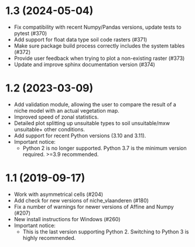 # 1.3 (2024-05-04)
   * Fix compatibility with recent Numpy/Pandas versions, update tests to pytest (#370)
   * Add support for float data type soil code rasters (#371)
   * Make sure package build process correctly includes the system tables (#372)
   * Provide user feedback when trying to plot a non-existing raster (#373) 
   * Update and improve sphinx documentation version (#374)

# 1.2 (2023-03-09)
   * Add validation module, allowing the user to compare the result of a niche model with an actual vegetation map.
   * Improved speed of zonal statistics.
   * Detailed plot splitting up unsuitable types to soil unsuitable/mxw unsuitable+ other conditions.
   * Add support for recent Python versions (3.10 and 3.11).
   * Important notice:
     * Python 2 is no longer supported. Python 3.7 is the minimum version required. >=3.9 recommended.

# 1.1 (2019-09-17)
   * Work with asymmetrical cells (#204)
   * Add check for new versions of niche_vlaanderen (#180)
   * Fix a number of warnings for newer versions of Affine and Numpy (#207)
   * New install instructions for Windows (#260)
   * Important notice: 
     * This is the last version supporting Python 2. Switching to Python 3 is highly recommended.
